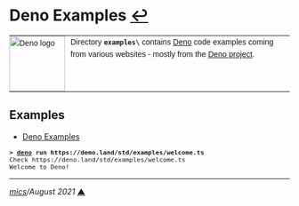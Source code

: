 # <span id="top">Deno Examples</span> <span style="size:25%;"><a href="../README.md">↩</a></span>

<table style="font-family:Helvetica,Arial;font-size:14px;line-height:1.6;">
  <tr>
  <td style="border:0;padding:0 10px 0 0;min-width:100px;"><a href="https://deno.land/" rel="external"><img style="border:0;" src="https://deno.land/logo.svg" width="100" alt="Deno logo"/></a></td>
  <td style="border:0;padding:0;vertical-align:text-top;">
    Directory <strong><code>examples\</code></strong> contains <a href="https://deno.land/" rel="external">Deno</a> code examples coming from various websites - mostly from the <a href="https://deno.land/" rel="external">Deno project</a>.
  </td>
  </tr>
</table>

## <span id="examples">Examples</span>

- [Deno Examples](https://deno.land/std@0.104.0/examples)

<pre style="font-size:80%;">
<b>&gt; <a href="https://deno.land/manual/getting_started/command_line_interface">deno</a> run https://demo.land/std/examples/welcome.ts</b>
Check https://deno.land/std/examples/welcome.ts
Welcome to Deno!
</pre>

***

*[mics](https://lampwww.epfl.ch/~michelou/)/August 2021* [**&#9650;**](#top)
<span id="bottom">&nbsp;</span>

<!-- link refs -->
